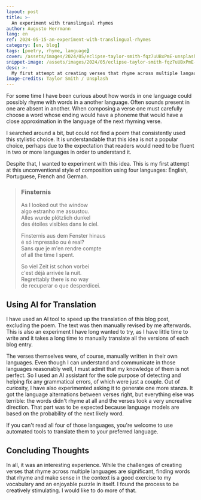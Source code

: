 ```yaml
---
layout: post
title: >-
  An experiment with translingual rhymes
author: Augusto Herrmann
lang: en
ref: 2024-05-15-an-experiment-with-translingual-rhymes
category: [en, blog]
tags: [poetry, rhyme, language]
cover: /assets/images/2024/05/eclipse-taylor-smith-fqz7uUBxPmE-unsplash.jpg
snippet-image: /assets/images/2024/05/eclipse-taylor-smith-fqz7uUBxPmE-unsplash.jpg
desc: >-
  My first attempt at creating verses that rhyme across multiple langauges.
image-credits: Taylor Smith / Unsplash
---
```

For some time I have been curious about how words in one language could
possibly rhyme with words in a another language. Often sounds present in
one are absent in another. When composing a verse one must carefully
choose a word whose ending would have a phoneme that would have a close
approximation in the language of the next rhyming verse.

I searched around a bit, but could not find a poem that consistently used
this stylistic choice. It is understandable that this idea is not a
popular choice, perhaps due to the expectation that readers would need
to be fluent in two or more languages in order to understand it.

Despite that, I wanted to experiment with this idea. This is my first
attempt at this unconventional style of composition using four languages:
English, Portuguese, French and German.

> ### Finsternis
> 
> As I looked out the window <br/>
> algo estranho me assustou. <br/>
> Alles wurde plötzlich dunkel <br/>
> des étoiles visibles dans le ciel. <br/>
> 
> Finsternis aus dem Fenster hinaus <br/>
> é só impressão ou é real? <br/>
> Sans que je m'en rendre compte <br/>
> of all the time I spent. <br/>
> 
> So viel Zeit ist schon vorbei <br/>
> c'est déjà arrivée la nuit. <br/>
> Regrettably there is no way <br/>
> de recuperar o que desperdicei. <br/>


## Using AI for Translation

I have used an AI tool to speed up the translation of this blog post,
excluding the poem. The text was then manually revised by me afterwards.
This is also an experiment I have long wanted to try, as I have little
time to write and it takes a long time to manually translate all the
versions of each blog entry.

The verses themselves were, of course, manually written in their own
languages. Even though I can understand and communicate in those
languages reasonably well, I must admit that my knowledge of them is not
perfect. So I used an AI assistant for the sole purpose of detecting and
helping fix any grammatical errors, of which were just a couple. Out of
curiosity, I have also experimented asking it to generate one more
stanza. It got the language alternations between verses right, but
everything else was terrible: the words didn't rhyme at all and the
verses took a very uncreative direction. That part was to be expected
because language models are based on the probability of the next likely
word.

If you can't read all four of those languages, you're welcome to use
automated tools to translate them to your preferred language.


## Concluding Thoughts

In all, it was an interesting experience. While the challenges of
creating verses that rhyme across multiple languages are significant,
finding words that rhyme and make sense in the context is a good exercise
to my vocabulary and an enjoyable puzzle in itself. I found the process
to be creatively stimulating. I would like to do more of that.
